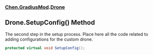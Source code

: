
### [Chen.GradiusMod](./neHTXX+yFsk1RpXqjkv9zg 'Chen.GradiusMod').[Drone](./DlPPzHPOMCEzzg385hQIPQ 'Chen.GradiusMod.Drone')

## Drone.SetupConfig() Method
The second step in the setup process. Place here all the code related to adding configurations for the custom drone.  
```csharp
protected virtual void SetupConfig();
```
